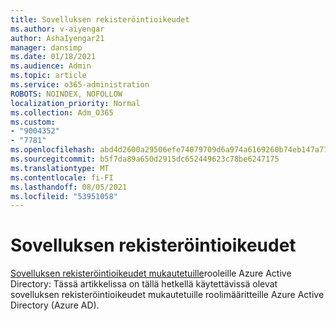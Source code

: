 ```yaml
---
title: Sovelluksen rekisteröintioikeudet
ms.author: v-aiyengar
author: AshaIyengar21
manager: dansimp
ms.date: 01/18/2021
ms.audience: Admin
ms.topic: article
ms.service: o365-administration
ROBOTS: NOINDEX, NOFOLLOW
localization_priority: Normal
ms.collection: Adm_O365
ms.custom:
- "9004352"
- "7781"
ms.openlocfilehash: abd4d2600a29506efe74079709d6a974a6169260b74eb147a7787722c4b799c5
ms.sourcegitcommit: b5f7da89a650d2915dc652449623c78be6247175
ms.translationtype: MT
ms.contentlocale: fi-FI
ms.lasthandoff: 08/05/2021
ms.locfileid: "53951058"
---
```

# <a name="app-registration-permissions"></a>Sovelluksen rekisteröintioikeudet

[Sovelluksen rekisteröintioikeudet mukautetuille](https://docs.microsoft.com/azure/active-directory/roles/custom-available-permissions)rooleille Azure Active Directory: Tässä artikkelissa on tällä hetkellä käytettävissä olevat sovelluksen rekisteröintioikeudet mukautetuille roolimääritteille Azure Active Directory (Azure AD).
